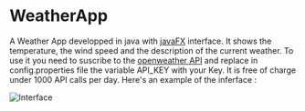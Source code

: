 # WeatherApp
A Weather App developped in java with  [javaFX](https://openjfx.io/) interface. It shows the temperature, the wind speed and the description of the current weather. To use it you need to suscribe to the [openweather API](https://openweathermap.org/api/) and replace in config.properties file the variable API_KEY with your Key. It is free of charge under 1000 API calls per day. 
Here's an example of the inferface :

![Interface](https://image.noelshack.com/fichiers/2023/23/3/1686142946-screenshot-from-2023-06-07-15-02-19.png)
